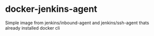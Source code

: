 # docker-jenkins-agent
Simple image from jenkins/inbound-agent and jenkins/ssh-agent thats already installed docker cli
